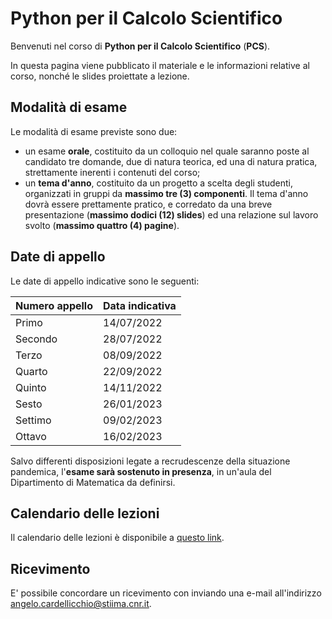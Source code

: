 # Python per il Calcolo Scientifico

Benvenuti nel corso di **Python per il Calcolo Scientifico** (**PCS**).

In questa pagina viene pubblicato il materiale e le informazioni relative al corso, nonché le slides proiettate a lezione.

## Modalità di esame

Le modalità di esame previste sono due:

* un esame **orale**, costituito da un colloquio nel quale saranno poste al candidato tre domande, due di natura teorica, ed una di natura pratica, strettamente inerenti i contenuti del corso;
* un **tema d'anno**, costituito da un progetto a scelta degli studenti, organizzati in gruppi da **massimo tre (3) componenti**. Il tema d'anno dovrà essere prettamente pratico, e corredato da una breve presentazione (**massimo dodici (12) slides**) ed una relazione sul lavoro svolto (**massimo quattro (4) pagine**).

## Date di appello

Le date di appello indicative sono le seguenti:

| Numero appello | Data indicativa |
| -------------- | --------------- |
| Primo          | 14/07/2022      |
| Secondo        | 28/07/2022      |
| Terzo          | 08/09/2022      |
| Quarto         | 22/09/2022      |
| Quinto         | 14/11/2022      |
| Sesto          | 26/01/2023      |
| Settimo        | 09/02/2023      |
| Ottavo         | 16/02/2023      |


Salvo differenti disposizioni legate a recrudescenze della situazione pandemica, l'**esame sarà sostenuto in presenza**, in un'aula del Dipartimento di Matematica da definirsi.

## Calendario delle lezioni

Il calendario delle lezioni è disponibile a [questo link](https://www.dm.uniba.it/didattica/competenze-trasversali/2021-22-laboratorio-matematico-informatico-ii/orario-python.pdf).

## Ricevimento

E' possibile concordare un ricevimento con inviando una e-mail all'indirizzo angelo.cardellicchio@stiima.cnr.it.